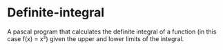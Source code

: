 # Definite-integral
A pascal program that calculates the definite integral of a function (in this case f(x) = x²) given the upper and lower limits of the integral.

